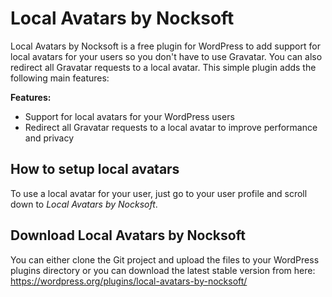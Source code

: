 # Local Avatars by Nocksoft
Local Avatars by Nocksoft is a free plugin for WordPress to add support for local avatars for your users so you don't have to use Gravatar. You can also redirect all Gravatar requests to a local avatar.
This simple plugin adds the following main features:

**Features:**
* Support for local avatars for your WordPress users
* Redirect all Gravatar requests to a local avatar to improve performance and privacy

## How to setup local avatars
To use a local avatar for your user, just go to your user profile and scroll down to *Local Avatars by Nocksoft*.

## Download Local Avatars by Nocksoft
You can either clone the Git project and upload the files to your WordPress plugins directory or you can download the latest stable version from here: https://wordpress.org/plugins/local-avatars-by-nocksoft/
